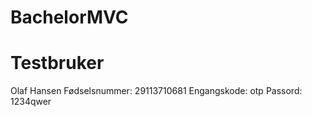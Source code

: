 # BachelorMVC

# Testbruker
Olaf Hansen
Fødselsnummer: 29113710681
Engangskode: otp
Passord: 1234qwer
